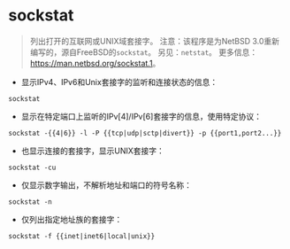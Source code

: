# sockstat

> 列出打开的互联网或UNIX域套接字。
> 注意：该程序是为NetBSD 3.0重新编写的，源自FreeBSD的`sockstat`。
> 另见：`netstat`。
> 更多信息：<https://man.netbsd.org/sockstat.1>。

- 显示IPv4、IPv6和Unix套接字的监听和连接状态的信息：

`sockstat`

- 显示在特定端口上监听的IPv[4]/IPv[6]套接字的信息，使用特定协议：

`sockstat -{{4|6}} -l -P {{tcp|udp|sctp|divert}} -p {{port1,port2...}}`

- 也显示连接的套接字，显示UNIX套接字：

`sockstat -cu`

- 仅显示数字输出，不解析地址和端口的符号名称：

`sockstat -n`

- 仅列出指定地址族的套接字：

`sockstat -f {{inet|inet6|local|unix}}`